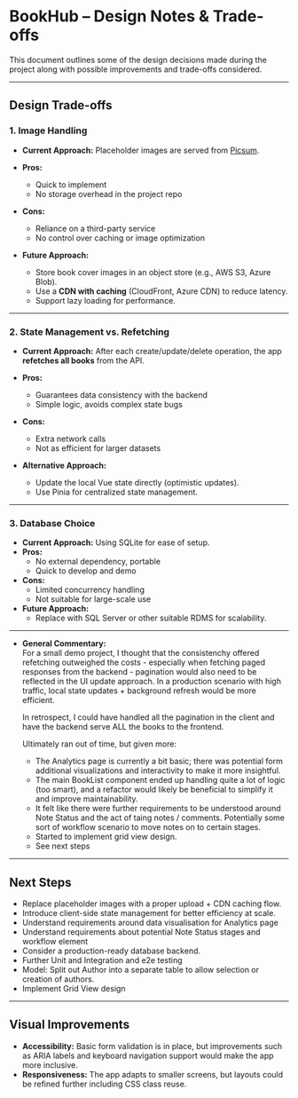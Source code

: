 # BookHub – Design Notes & Trade-offs

This document outlines some of the design decisions made during the project along with possible improvements and trade-offs considered.

---

## Design Trade-offs

### 1. Image Handling
- **Current Approach:** Placeholder images are served from [Picsum](https://picsum.photos/).  
- **Pros:**  
  - Quick to implement  
  - No storage overhead in the project repo  
- **Cons:**  
  - Reliance on a third-party service  
  - No control over caching or image optimization  

- **Future Approach:**  
  - Store book cover images in an object store (e.g., AWS S3, Azure Blob).  
  - Use a **CDN with caching** (CloudFront, Azure CDN) to reduce latency.  
  - Support lazy loading for performance.  

---

### 2. State Management vs. Refetching
- **Current Approach:** After each create/update/delete operation, the app **refetches all books** from the API.  
- **Pros:**  
  - Guarantees data consistency with the backend  
  - Simple logic, avoids complex state bugs  
- **Cons:**  
  - Extra network calls  
  - Not as efficient for larger datasets  

- **Alternative Approach:**  
  - Update the local Vue state directly (optimistic updates).  
  - Use Pinia for centralized state management.  

---

### 3. Database Choice
- **Current Approach:** Using SQLite for ease of setup.  
- **Pros:**  
  - No external dependency, portable  
  - Quick to develop and demo  
- **Cons:**  
  - Limited concurrency handling  
  - Not suitable for large-scale use  
- **Future Approach:**  
  - Replace with SQL Server or other suitable RDMS for scalability. 

---


- **General Commentary:**  
  For a small demo project, I thought that the consistenchy offered refetching outweighed the costs - especially when fetching paged responses from the backend - pagination would also need to be reflected in the UI update approach. In a production scenario with high traffic, local state updates + background refresh would be more efficient. 

  In retrospect, I could have handled all the pagination in the client and have the backend serve ALL the books to the frontend. 

  Ultimately ran out of time, but given more:

  - The Analytics page is currently a bit basic; there was potential form additional visualizations and interactivity to make it more insightful.
  - The main BookList component ended up handling quite a lot of logic (too smart), and a refactor would likely be beneficial to simplify it and improve maintainability.
  - It felt like there were further requirements to be understood around Note Status and the act of taing notes / comments. Potentially some sort of workflow scenario to move notes on to certain stages.
  - Started to implement grid view design.
  - See next steps

---

## Next Steps
- Replace placeholder images with a proper upload + CDN caching flow.  
- Introduce client-side state management for better efficiency at scale.  
- Understand requirements around data visualisation for Analytics page
- Understand requirements about potential Note Status stages and workflow element
- Consider a production-ready database backend.  
- Further Unit and Integration and e2e testing 
- Model: Split out Author into a separate table to allow selection or creation of authors.
- Implement Grid View design

---

## Visual Improvements
- **Accessibility:** Basic form validation is in place, but improvements such as ARIA labels and keyboard navigation support would make the app more inclusive. 
- **Responsiveness:** The app adapts to smaller screens, but layouts could be refined further including CSS class reuse.  



